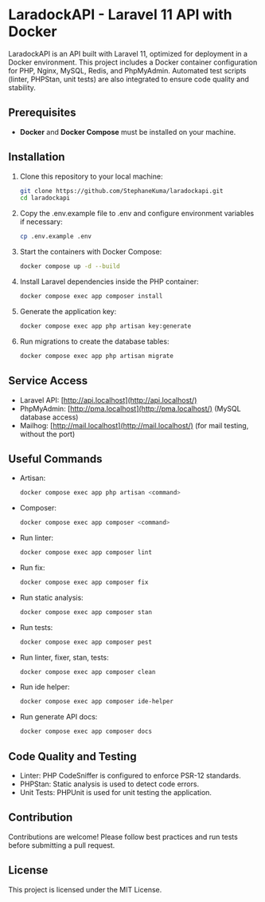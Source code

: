 # LaradockAPI - Laravel 11 API with Docker

LaradockAPI is an API built with Laravel 11, optimized for deployment in a Docker environment. This project includes a Docker container configuration for PHP, Nginx, MySQL, Redis, and PhpMyAdmin. Automated test scripts (linter, PHPStan, unit tests) are also integrated to ensure code quality and stability.

## Prerequisites

- **Docker** and **Docker Compose** must be installed on your machine.

## Installation

1. Clone this repository to your local machine:

   ```bash
   git clone https://github.com/StephaneKuma/laradockapi.git
   cd laradockapi

2. Copy the .env.example file to .env and configure environment variables if necessary:

    ```bash
    cp .env.example .env

3. Start the containers with Docker Compose:

    ```bash
    docker compose up -d --build

4. Install Laravel dependencies inside the PHP container:

    ```bash
    docker compose exec app composer install

5. Generate the application key:

    ```bash
    docker compose exec app php artisan key:generate

6. Run migrations to create the database tables:

    ```bash
    docker compose exec app php artisan migrate


## Service Access

- Laravel API: [http://api.localhost](http://api.localhost/)
- PhpMyAdmin: [http://pma.localhost](http://pma.localhost/) (MySQL database access)
- Mailhog: [http://mail.localhost](http://mail.localhost/) (for mail testing, without the port)

## Useful Commands

- Artisan:

    ```bash
    docker compose exec app php artisan <command>

- Composer:

    ```bash
    docker compose exec app composer <command>

- Run linter:

    ```bash
    docker compose exec app composer lint

- Run fix:

    ```bash
    docker compose exec app composer fix

- Run static analysis:

    ```bash
    docker compose exec app composer stan

- Run tests:

    ```bash
    docker compose exec app composer pest

- Run linter, fixer, stan, tests:

    ```bash
    docker compose exec app composer clean

- Run ide helper:

    ```bash
    docker compose exec app composer ide-helper

- Run generate API docs:

    ```bash
    docker compose exec app composer docs

## Code Quality and Testing

- Linter: PHP CodeSniffer is configured to enforce PSR-12 standards.
- PHPStan: Static analysis is used to detect code errors.
- Unit Tests: PHPUnit is used for unit testing the application.

## Contribution

Contributions are welcome! Please follow best practices and run tests before submitting a pull request.

## License

This project is licensed under the MIT License.
